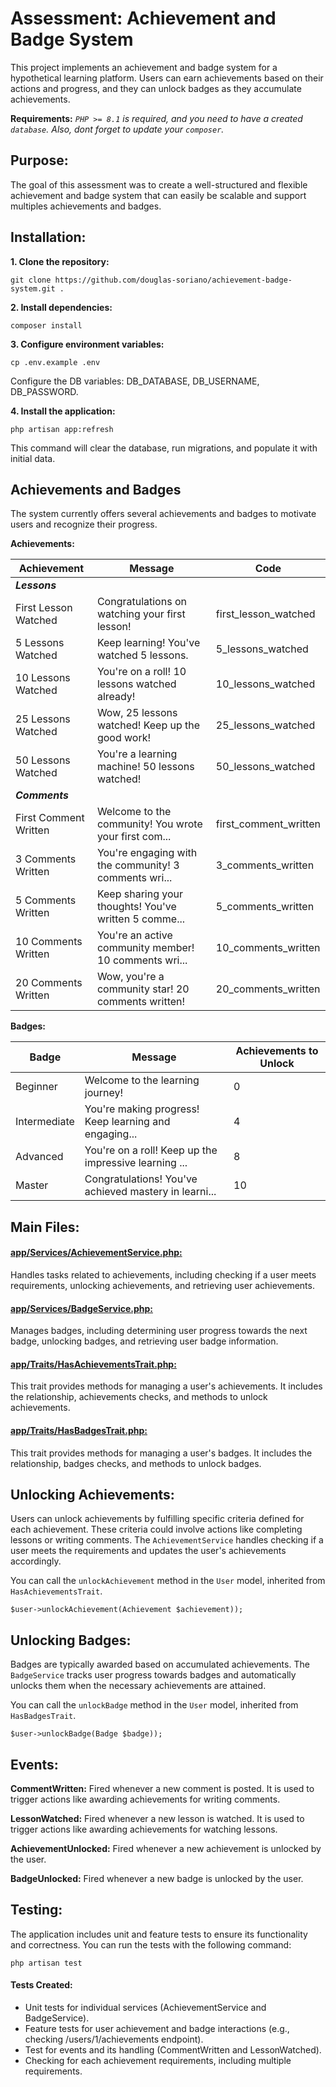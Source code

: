 # Assessment: Achievement and Badge System

This project implements an achievement and badge system for a hypothetical learning platform. Users can earn achievements based on their actions and progress, and they can unlock badges as they accumulate achievements.

**Requirements:**
*```PHP >= 8.1```  is required, and you need to have a created ```database```. Also, dont forget to update your ```composer```.*



## Purpose:

The goal of this assessment was to create a well-structured and flexible achievement and badge system that can easily be scalable and support multiples achievements and badges.




## Installation:

**1. Clone the repository:**
```
git clone https://github.com/douglas-soriano/achievement-badge-system.git .
```

**2. Install dependencies:**
```
composer install
```

**3. Configure environment variables:**
```
cp .env.example .env
```

Configure the DB variables: DB_DATABASE, DB_USERNAME, DB_PASSWORD.

**4. Install the application:**
```
php artisan app:refresh
```

This command will clear the database, run migrations, and populate it with initial data.



## Achievements and Badges

The system currently offers several achievements and badges to motivate users and recognize their progress.

**Achievements:**

| Achievement | Message |   Code |
| ----------- | ------- | ---- |
| ***Lessons*** |  |     |
| First Lesson Watched | Congratulations on watching your first lesson! | first_lesson_watched |
| 5 Lessons Watched | Keep learning! You've watched 5 lessons. | 5_lessons_watched |
| 10 Lessons Watched | You're on a roll! 10 lessons watched already! | 10_lessons_watched |
| 25 Lessons Watched | Wow, 25 lessons watched! Keep up the good work! | 25_lessons_watched |
| 50 Lessons Watched | You're a learning machine! 50 lessons watched! | 50_lessons_watched |
| ***Comments*** |  |    |
| First Comment Written | Welcome to the community! You wrote your first com... | first_comment_written |
| 3 Comments Written | You're engaging with the community! 3 comments wri... | 3_comments_written |
| 5 Comments Written | Keep sharing your thoughts! You've written 5 comme... | 5_comments_written |
| 10 Comments Written | You're an active community member! 10 comments wri... | 10_comments_written |
| 20 Comments Written | Wow, you're a community star! 20 comments written! | 20_comments_written |

**Badges:**

| Badge | Message | Achievements to Unlock |
| ----- | ------- | ------------ |
| Beginner | Welcome to the learning journey! | 0 |
| Intermediate | You're making progress! Keep learning and engaging... | 4 |
| Advanced | You're on a roll! Keep up the impressive learning ... | 8 |
| Master | Congratulations! You've achieved mastery in learni... | 10 |



## Main Files:

#### [app/Services/AchievementService.php:](app/Services/AchievementService.php)
Handles tasks related to achievements, including checking if a user meets requirements, unlocking achievements, and retrieving user achievements.


#### [app/Services/BadgeService.php:](app/Services/BadgeService.php)
Manages badges, including determining user progress towards the next badge, unlocking badges, and retrieving user badge information.

#### [app/Traits/HasAchievementsTrait.php:](app/Traits/HasAchievementsTrait.php)
This trait provides methods for managing a user's achievements. It includes the relationship, achievements checks, and methods to unlock achievements.

#### [app/Traits/HasBadgesTrait.php:](app/Traits/HasBadgesTrait.php)
This trait provides methods for managing a user's badges. It includes the relationship, badges checks, and methods to unlock badges.



## Unlocking Achievements:

Users can unlock achievements by fulfilling specific criteria defined for each achievement. These criteria could involve actions like completing lessons or writing comments. The `AchievementService` handles checking if a user meets the requirements and updates the user's achievements accordingly.

You can call the `unlockAchievement` method in the `User` model, inherited from `HasAchievementsTrait`.

```
$user->unlockAchievement(Achievement $achievement));
```

## Unlocking Badges:

Badges are typically awarded based on accumulated achievements. The `BadgeService` tracks user progress towards badges and automatically unlocks them when the necessary achievements are attained.

You can call the `unlockBadge` method in the `User` model, inherited from `HasBadgesTrait`.

```
$user->unlockBadge(Badge $badge));
```


## Events:

**CommentWritten:** Fired whenever a new comment is posted. It is used to trigger actions like awarding achievements for writing comments.

**LessonWatched:** Fired whenever a new lesson is watched. It is used to trigger actions like awarding achievements for watching lessons.

**AchievementUnlocked:** Fired whenever a new achievement is unlocked by the user.

**BadgeUnlocked:** Fired whenever a new badge is unlocked by the user.


## Testing:

The application includes unit and feature tests to ensure its functionality and correctness. You can run the tests with the following command:

```
php artisan test
```

#### Tests Created:

- Unit tests for individual services (AchievementService and BadgeService).
- Feature tests for user achievement and badge interactions (e.g., checking /users/1/achievements endpoint).
- Test for events and its handling (CommentWritten and LessonWatched).
- Checking for each achievement requirements, including multiple requirements.